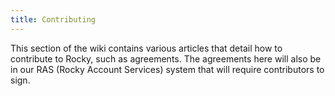 ```yaml
---
title: Contributing
---
```


This section of the wiki contains various articles that detail how to
contribute to Rocky, such as agreements. The agreements here will
also be in our RAS (Rocky Account Services) system that will require
contributors to sign.
